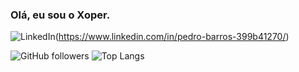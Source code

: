 ### Olá, eu sou o Xoper. 
![LinkedIn](https://img.shields.io/badge/LinkedIn-0077B5?style=for-the-badge&logo=linkedin&logoColor=white)(https://www.linkedin.com/in/pedro-barros-399b41270/)

![GitHub followers](https://img.shields.io/github/followers/SeuUsuario?style=social)
![Top Langs](https://github-readme-stats.vercel.app/api/top-langs/?username=SeuUsuario&layout=compact)

